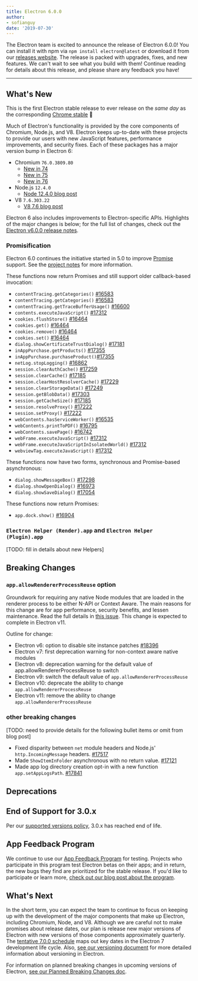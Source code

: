 ```yaml
---
title: Electron 6.0.0
author: 
- sofianguy
date: '2019-07-30'
---
```


The Electron team is excited to announce the release of Electron 6.0.0! You can install it with npm via `npm install electron@latest` or download it from our [releases website](https://electronjs.org/releases/stable). The release is packed with upgrades, fixes, and new features. We can't wait to see what you build with them! Continue reading for details about this release, and please share any feedback you have!

---

## What's New

This is the first Electron stable release to ever release on the *same day* as the corresponding [Chrome stable](https://www.chromestatus.com/features/schedule) 🎉

Much of Electron's functionality is provided by the core components of Chromium, Node.js, and V8. Electron keeps up-to-date with these projects to provide our users with new JavaScript features, performance improvements, and security fixes. Each of these packages has a major version bump in Electron 6:

- Chromium `76.0.3809.80`
  - [New in 74](https://developers.google.com/web/updates/2019/04/nic74)
  - [New in 75](https://developers.google.com/web/updates/2019/06/nic75)
  - [New in 76](https://developers.google.com/web/updates/tags/chrome76)
- Node.js `12.4.0`
  - [Node 12.4.0 blog post](https://nodejs.org/en/blog/release/v12.4.0/)
- V8 `7.6.303.22`
    - [V8 7.6 blog post](https://v8.dev/blog/v8-release-76)

Electron 6 also includes improvements to Electron-specific APIs. Highlights of the major changes is below; for the full list of changes, check out the [Electron v6.0.0 release notes](https://github.com/electron/electron/releases/tag/v6.0.0).

### Promisification

Electron 6.0 continues the initiative started in 5.0 to improve [Promise](https://developer.mozilla.org/en-US/docs/Web/JavaScript/Guide/Using_promises) support. See the [project notes](https://github.com/electron/electron/blob/master/docs/api/modernization/promisification.md) for more information.

These functions now return Promises and still support older callback-based invocation:
 * `contentTracing.getCategories()` [#16583](https://github.com/electron/electron/pull/16583)
 * `contentTracing.getCategories()` [#16583](https://github.com/electron/electron/pull/16583)
 * `contentTracing.getTraceBufferUsage()` [#16600](https://github.com/electron/electron/pull/16600)
 * `contents.executeJavaScript()` [#17312](https://github.com/electron/electron/pull/17312)
 * `cookies.flushStore()` [#16464](https://github.com/electron/electron/pull/16464)
 * `cookies.get()` [#16464](https://github.com/electron/electron/pull/16464)
 * `cookies.remove()` [#16464](https://github.com/electron/electron/pull/16464)
 * `cookies.set()` [#16464](https://github.com/electron/electron/pull/16464)
 * `dialog.showCertificateTrustDialog()` [#17181](https://github.com/electron/electron/pull/17181)
 * `inAppPurchase.getProducts()` [#17355](https://github.com/electron/electron/pull/17355)
 * `inAppPurchase.purchaseProduct()`[#17355](https://github.com/electron/electron/pull/17355)
 * `netLog.stopLogging()` [#16862](https://github.com/electron/electron/pull/16862)
 * `session.clearAuthCache()` [#17259](https://github.com/electron/electron/pull/17259)
 * `session.clearCache()`  [#17185](https://github.com/electron/electron/pull/17185)
 * `session.clearHostResolverCache()` [#17229](https://github.com/electron/electron/pull/17229)
 * `session.clearStorageData()` [#17249](https://github.com/electron/electron/pull/17249)
 * `session.getBlobData()` [#17303](https://github.com/electron/electron/pull/17303)
 * `session.getCacheSize()`  [#17185](https://github.com/electron/electron/pull/17185)
 * `session.resolveProxy()` [#17222](https://github.com/electron/electron/pull/17222)
 * `session.setProxy()`  [#17222](https://github.com/electron/electron/pull/17222)
 * `webContents.hasServiceWorker()` [#16535](https://github.com/electron/electron/pull/16535)
 * `webContents.printToPDF()` [#16795](https://github.com/electron/electron/pull/16795)
 * `webContents.savePage()` [#16742](https://github.com/electron/electron/pull/16742)
 * `webFrame.executeJavaScript()` [#17312](https://github.com/electron/electron/pull/17312)
 * `webFrame.executeJavaScriptInIsolatedWorld()` [#17312](https://github.com/electron/electron/pull/17312)
 * `webviewTag.executeJavaScript()` [#17312](https://github.com/electron/electron/pull/17312)

These functions now have two forms, synchronous and Promise-based asynchronous:
 * `dialog.showMessageBox()` [#17298](https://github.com/electron/electron/pull/17298)
 * `dialog.showOpenDialog()` [#16973](https://github.com/electron/electron/pull/16973)
 * `dialog.showSaveDialog()` [#17054](https://github.com/electron/electron/pull/17054)

These functions now return Promises:
 * `app.dock.show()` [#16904](https://github.com/electron/electron/pull/16904)

### `Electron Helper (Render).app` and `Electron Helper (Plugin).app`
[TODO: fill in details about new Helpers]

## Breaking Changes

### `app.allowRendererProcessReuse` option
Groundwork for requiring any native Node modules that are loaded in the renderer process to be either N-API or Context Aware. The main reasons for this change are for app performance, security benefits, and lessen maintenance. Read the full details in [this issue](https://github.com/electron/electron/issues/18397). This change is expected to complete in Electron v11.

Outline for change:
* Electron v6: option to disable site instance patches [#18396](https://github.com/electron/electron/pull/18396)
* Electron v7: first deprecation warning for non-context aware native modules
* Electron v8: deprecation warning for the default value of app.allowRendererProcessReuse to switch
* Electron v9: switch the default value of `app.allowRendererProcessReuse`
* Electron v10: deprecate the ability to change `app.allowRendererProcessReuse`
* Electron v11: remove the ability to change `app.allowRendererProcessReuse`

### other breaking changes
[TODO: need to provide details for the following bullet items or omit from blog post]
* Fixed disparity between `net` module headers and Node.js'  `http.IncomingMessage` headers. [#17517](https://github.com/electron/electron/pull/17517)
* Made `ShowItemInFolder` asynchronous with no return value. [#17121](https://github.com/electron/electron/pull/17121)
* Made app log directory creation opt-in with a new function `app.setAppLogsPath`. [#17841](https://github.com/electron/electron/pull/17841)

## Deprecations

## End of Support for 3.0.x

Per our [supported versions policy](https://electronjs.org/docs/tutorial/support#supported-versions), 3.0.x has reached end of life.

## App Feedback Program

We continue to use our [App Feedback Program](https://electronjs.org/blog/app-feedback-program) for testing. Projects who participate in this program test Electron betas on their apps; and in return, the new bugs they find are prioritized for the stable release. If you'd like to participate or learn more, [check out our blog post about the program](https://electronjs.org/blog/app-feedback-program).

## What's Next
In the short term, you can expect the team to continue to focus on keeping up with the development of the major components that make up Electron, including Chromium, Node, and V8. Although we are careful not to make promises about release dates, our plan is release new major versions of Electron with new versions of those components approximately quarterly. The [tentative 7.0.0 schedule](https://electronjs.org/docs/tutorial/electron-timelines) maps out key dates in the Electron 7 development life cycle. Also, [see our versioning document](https://electronjs.org/docs/tutorial/electron-versioning) for more detailed information about versioning in Electron.

For information on planned breaking changes in upcoming versions of Electron, [see our Planned Breaking Changes doc](https://github.com/electron/electron/blob/master/docs/api/breaking-changes.md).
